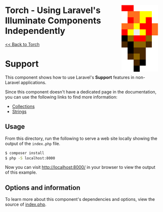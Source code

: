 # <img src="../../torch-logo.png" alt="Torch Logo" align="right">Torch - Using Laravel's Illuminate Components Independently

[&lt;&lt; Back to Torch](../../readme.md)

# Support

This component shows how to use Laravel's **Support** features in non-Laravel applications.

Since this component doesn't have a dedicated page in the documentation, you can use the following links to find more information:

* [Collections](https://laravel.com/docs/10.x/collections)
* [Strings](https://laravel.com/docs/10.x/helpers#strings)

## Usage
From this directory, run the following to serve a web site locally showing the output of the `index.php` file.

```bash
$ composer install
$ php -S localhost:8000
```

Now you can visit [http://localhost:8000/](http://localhost:8000/) in your browser to view the output of this example.

## Options and information

To learn more about this component's dependencies and options, view the source of [index.php](index.php).
